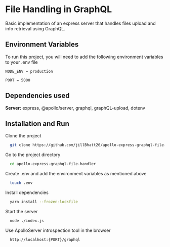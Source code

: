 
# File Handling in GraphQL

Basic implementation of an express server that handles files upload and info retrieval using GraphQL.


## Environment Variables

To run this project, you will need to add the following environment variables to your .env file

`NODE_ENV = production`

`PORT = 5000`


## Dependencies used

**Server:** express, @apollo/server, graphql, graphQL-upload, dotenv 


## Installation and Run

Clone the project

```bash
  git clone https://github.com/jillBhatt26/apollo-express-graphql-file-handler.git
```

Go to the project directory

```bash
  cd apollo-express-graphql-file-handler
```

Create .env and add the environment variables as mentioned above

```bash
  touch .env
```

Install dependencies

```bash
  yarn install --frozen-lockfile
```

Start the server

```bash
  node ./index.js
```

Use ApolloServer introspection tool in the browser

```bash
  http://localhost:{PORT}/graphql
```

